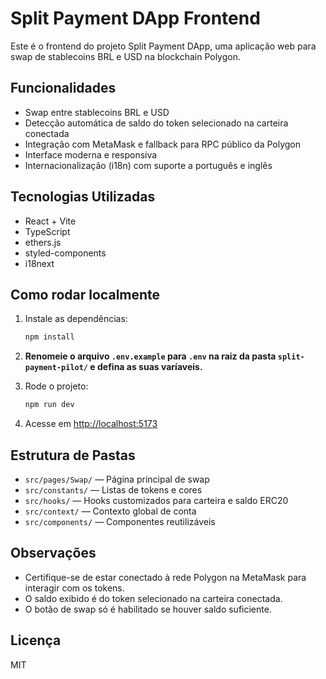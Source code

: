 # Split Payment DApp Frontend

Este é o frontend do projeto Split Payment DApp, uma aplicação web para swap de stablecoins BRL e USD na blockchain Polygon.

## Funcionalidades

- Swap entre stablecoins BRL e USD
- Detecção automática de saldo do token selecionado na carteira conectada
- Integração com MetaMask e fallback para RPC público da Polygon
- Interface moderna e responsiva
- Internacionalização (i18n) com suporte a português e inglês

## Tecnologias Utilizadas

- React + Vite
- TypeScript
- ethers.js
- styled-components
- i18next

## Como rodar localmente

1. Instale as dependências:
   ```sh
   npm install
   ```
2. **Renomeie o arquivo `.env.example` para `.env` na raiz da pasta `split-payment-pilot/` e defina as suas varíaveis.**


3. Rode o projeto:

   ```sh
   npm run dev
   ```

4. Acesse em [http://localhost:5173](http://localhost:5173)

## Estrutura de Pastas

- `src/pages/Swap/` — Página principal de swap
- `src/constants/` — Listas de tokens e cores
- `src/hooks/` — Hooks customizados para carteira e saldo ERC20
- `src/context/` — Contexto global de conta
- `src/components/` — Componentes reutilizáveis

## Observações

- Certifique-se de estar conectado à rede Polygon na MetaMask para interagir com os tokens.
- O saldo exibido é do token selecionado na carteira conectada.
- O botão de swap só é habilitado se houver saldo suficiente.

## Licença

MIT
